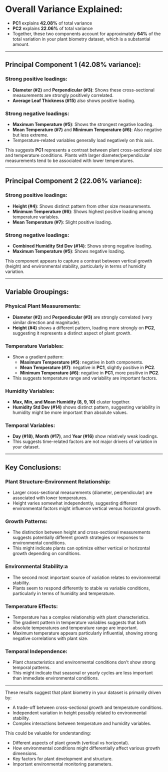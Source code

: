 # Overall Variance Explained:

- **PC1** explains **42.08%** of total variance
- **PC2** explains **22.06%** of total variance
- Together, these two components account for approximately **64%** of the total variation in your plant biometry dataset, which is a substantial amount.

---

## Principal Component 1 (42.08% variance):

### Strong positive loadings:
- **Diameter (#2)** and **Perpendicular (#3)**: Shows these cross-sectional measurements are strongly positively correlated.
- **Average Leaf Thickness (#15)** also shows positive loading.

### Strong negative loadings:
- **Maximum Temperature (#5)**: Shows the strongest negative loading.
- **Mean Temperature (#7)** and **Minimum Temperature (#6)**: Also negative but less extreme.
- Temperature-related variables generally load negatively on this axis.

This suggests **PC1** represents a contrast between plant cross-sectional size and temperature conditions. Plants with larger diameter/perpendicular measurements tend to be associated with lower temperatures.

---

## Principal Component 2 (22.06% variance):

### Strong positive loadings:
- **Height (#4)**: Shows distinct pattern from other size measurements.
- **Minimum Temperature (#6)**: Shows highest positive loading among temperature variables.
- **Mean Temperature (#7)**: Slight positive loading.

### Strong negative loadings:
- **Combined Humidity Std Dev (#14)**: Shows strong negative loading.
- **Maximum Temperature (#5)**: Shows negative loading.

This component appears to capture a contrast between vertical growth (height) and environmental stability, particularly in terms of humidity variation.

---

## Variable Groupings:

### Physical Plant Measurements:
- **Diameter (#2)** and **Perpendicular (#3)** are strongly correlated (very similar direction and magnitude).
- **Height (#4)** shows a different pattern, loading more strongly on **PC2**, suggesting it represents a distinct aspect of plant growth.

### Temperature Variables:
- Show a gradient pattern:
  - **Maximum Temperature (#5)**: negative in both components.
  - **Mean Temperature (#7)**: negative in **PC1**, slightly positive in **PC2**.
  - **Minimum Temperature (#6)**: negative in **PC1**, more positive in **PC2**.
- This suggests temperature range and variability are important factors.

### Humidity Variables:
- **Max, Min, and Mean Humidity (8, 9, 10)** cluster together.
- **Humidity Std Dev (#14)** shows distinct pattern, suggesting variability in humidity might be more important than absolute values.

### Temporal Variables:
- **Day (#18)**, **Month (#17)**, and **Year (#16)** show relatively weak loadings.
- This suggests time-related factors are not major drivers of variation in your dataset.

---

## Key Conclusions:

### Plant Structure-Environment Relationship:
- Larger cross-sectional measurements (diameter, perpendicular) are associated with lower temperatures.
- Height varies somewhat independently, suggesting different environmental factors might influence vertical versus horizontal growth.

### Growth Patterns:
- The distinction between height and cross-sectional measurements suggests potentially different growth strategies or responses to environmental conditions.
- This might indicate plants can optimize either vertical or horizontal growth depending on conditions.

### Environmental Stability:a
- The second most important source of variation relates to environmental stability.
- Plants seem to respond differently to stable vs variable conditions, particularly in terms of humidity and temperature.

### Temperature Effects:
- Temperature has a complex relationship with plant characteristics.
- The gradient pattern in temperature variables suggests that both absolute temperatures and temperature range are important.
- Maximum temperature appears particularly influential, showing strong negative correlations with plant size.

### Temporal Independence:
- Plant characteristics and environmental conditions don't show strong temporal patterns.
- This might indicate that seasonal or yearly cycles are less important than immediate environmental conditions.

---

These results suggest that plant biometry in your dataset is primarily driven by:

- A trade-off between cross-sectional growth and temperature conditions.
- Independent variation in height possibly related to environmental stability.
- Complex interactions between temperature and humidity variables.

This could be valuable for understanding:
- Different aspects of plant growth (vertical vs horizontal).
- How environmental conditions might differentially affect various growth dimensions.
- Key factors for plant development and structure.
- Important environmental monitoring parameters.
